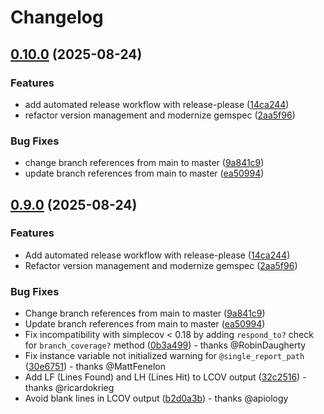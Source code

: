 # Changelog

## [0.10.0](https://github.com/fortissimo1997/simplecov-lcov/compare/v0.9.0...v0.10.0) (2025-08-24)


### Features

* add automated release workflow with release-please ([14ca244](https://github.com/fortissimo1997/simplecov-lcov/commit/14ca244a3c2756a1bfb6b6eba29a088c0d25acaf))
* refactor version management and modernize gemspec ([2aa5f96](https://github.com/fortissimo1997/simplecov-lcov/commit/2aa5f963c52a05dc49db63f5ffe9858cb8aba20d))


### Bug Fixes

* change branch references from main to master ([9a841c9](https://github.com/fortissimo1997/simplecov-lcov/commit/9a841c984d51470290f7fdbf604956ea3e695658))
* update branch references from main to master ([ea50994](https://github.com/fortissimo1997/simplecov-lcov/commit/ea509945efa51929265329dac74744a15a16295d))

## [0.9.0](https://github.com/fortissimo1997/simplecov-lcov/compare/simplecov-lcov-v0.8.0...simplecov-lcov/v0.9.0) (2025-08-24)


### Features

* Add automated release workflow with release-please ([14ca244](https://github.com/fortissimo1997/simplecov-lcov/commit/14ca244a3c2756a1bfb6b6eba29a088c0d25acaf))
* Refactor version management and modernize gemspec ([2aa5f96](https://github.com/fortissimo1997/simplecov-lcov/commit/2aa5f963c52a05dc49db63f5ffe9858cb8aba20d))


### Bug Fixes

* Change branch references from main to master ([9a841c9](https://github.com/fortissimo1997/simplecov-lcov/commit/9a841c984d51470290f7fdbf604956ea3e695658))
* Update branch references from main to master ([ea50994](https://github.com/fortissimo1997/simplecov-lcov/commit/ea509945efa51929265329dac74744a15a16295d))
* Fix incompatibility with simplecov < 0.18 by adding `respond_to?` check for `branch_coverage?` method ([0b3a499](https://github.com/fortissimo1997/simplecov-lcov/commit/0b3a499ebb98e677f275aa1e42bbb18fecde70da)) - thanks @RobinDaugherty
* Fix instance variable not initialized warning for `@single_report_path` ([30e6751](https://github.com/fortissimo1997/simplecov-lcov/commit/30e6751efed7eac2e223e59ce044b955a3ea7c42)) - thanks @MattFenelon
* Add LF (Lines Found) and LH (Lines Hit) to LCOV output ([32c2516](https://github.com/fortissimo1997/simplecov-lcov/commit/32c251674dd813b3bc7f90696e0d83acc6272102)) - thanks @ricardokrieg
* Avoid blank lines in LCOV output ([b2d0a3b](https://github.com/fortissimo1997/simplecov-lcov/commit/b2d0a3b83d225acd8355d00a7be178d6ee0e8a90)) - thanks @apiology
